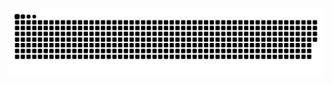 <themed-picture data-catalyst-inline="true" data-catalyst=""><picture>
  <source media="(prefers-color-scheme: dark)" srcset="https://raw.githubusercontent.com/9romise/9romise/main/snk/github-snake.svg">
  <source media="(prefers-color-scheme: light)" srcset="https://raw.githubusercontent.com/9romise/9romise/main/snk/github-snake.svg">
  <img alt="github contribution grid snake animation" src="https://raw.githubusercontent.com/9romise/9romise/main/snk/github-snake.svg" style="visibility:visible;max-width:100%;">
</picture></themed-picture>
 
